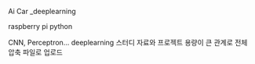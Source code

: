 Ai Car _deeplearning

raspberry pi
python

CNN, Perceptron... deeplearning
스터디 자료와 프로젝트 용량이 큰 관계로 전체 압축 파일로 업로드
